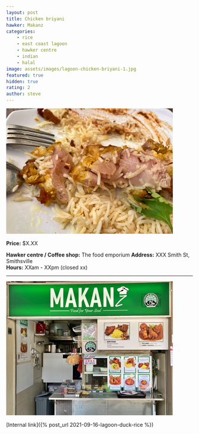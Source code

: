 ```yaml
---
layout: post
title: Chicken briyani
hawker: Makanz
categories: 
    - rice
    - east coast lagoon
    - hawker centre
    - indian
    - halal
image: assets/images/lagoon-chicken-briyani-1.jpg
featured: true
hidden: true
rating: 2
author: steve
---
```


![Raw chicken](/assets/images/lagoon-chicken-briyani-2.jpg "Raw chicken")

**Price:** $X.XX  

**Hawker centre / Coffee shop:** The food emporium
**Address:** XXX Smith St, Smithsville  
**Hours:** XXam - XXpm (closed xx)  

***  

![Makanz](/assets/images/lagoon-chicken-briyani-3.jpg "Makanz - food for your soul")

[Internal link]({% post_url 2021-09-16-lagoon-duck-rice %})